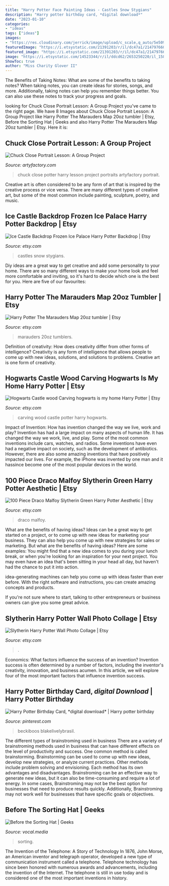 ```yaml
---
title: "Harry Potter Face Painting Ideas - Castles Snow Stygians"
description: "Harry potter birthday card, *digital download*"
date: "2023-01-10"
categories:
- "ideas"
tags: ["ideas"]
images:
- "https://res.cloudinary.com/jerrick/image/upload/c_scale,q_auto/5e50965431f1b6001c6768c2.jpg"
featuredImage: "https://i.etsystatic.com/21391203/r/il/dc47a1/2147976605/il_794xN.2147976605_eywb.jpg"
featured_image: "https://i.etsystatic.com/21391203/r/il/dc47a1/2147976605/il_794xN.2147976605_eywb.jpg"
image: "https://i.etsystatic.com/14523344/r/il/ddcd62/2653250220/il_1588xN.2653250220_d9o8.jpg"
ShowToc: true
author: "Miss Charity Glover II"
---
```



The Benefits of Taking Notes: What are some of the benefits to taking notes?
When taking notes, you can create ideas for stories, songs, and more. Additionally, taking notes can help you remember things better. You can also use these notes to track your progress and goals.

	

		
looking for Chuck Close Portrait Lesson: A Group Project you've came to the right page. We have 8 Images about Chuck Close Portrait Lesson: A Group Project like Harry Potter The Marauders Map 20oz tumbler | Etsy, Before the Sorting Hat | Geeks and also Harry Potter The Marauders Map 20oz tumbler | Etsy. Here it is:
		
    
## Chuck Close Portrait Lesson: A Group Project

<img loading=lazy src="https://www.artyfactory.com/portraits/chuck-close-project/images/harry-potter.jpg" onerror="this.onerror=null;this.src='https://tse3.mm.bing.net/th?id=OIP.tokOwRLKL_xrizS8s9_abQHaJQ&amp;pid=15.1';" alt="Chuck Close Portrait Lesson: A Group Project">

_Source: artyfactory.com_

>chuck close potter harry lesson project portraits artyfactory portrait. 

	

Creative art is often considered to be any form of art that is inspired by the creative process or vice versa. There are many different types of creative art, but some of the most common include painting, sculpture, poetry, and music.

    
## Ice Castle Backdrop Frozen Ice Palace Harry Potter Backdrop | Etsy

<img loading=lazy src="https://i.etsystatic.com/11263773/r/il/fffeae/1620249354/il_1588xN.1620249354_gsmi.jpg" onerror="this.onerror=null;this.src='https://tse3.mm.bing.net/th?id=OIP.pnrCxPZBg3LGy0UyW5KWuQHaHW&amp;pid=15.1';" alt="Ice Castle Backdrop Frozen Ice Palace Harry Potter Backdrop | Etsy">

_Source: etsy.com_

>castles snow stygians. 

	

Diy ideas are a great way to get creative and add some personality to your home. There are so many different ways to make your home look and feel more comfortable and inviting, so it's hard to decide which one is the best for you. Here are five of our favourites:

    
## Harry Potter The Marauders Map 20oz Tumbler | Etsy

<img loading=lazy src="https://i.etsystatic.com/16250533/r/il/d1272c/1804424157/il_794xN.1804424157_ior2.jpg" onerror="this.onerror=null;this.src='https://tse4.mm.bing.net/th?id=OIP.ohbMX9924yuKNnjMtSA4yQHaKf&amp;pid=15.1';" alt="Harry Potter The Marauders Map 20oz tumbler | Etsy">

_Source: etsy.com_

>marauders 20oz tumblers. 

	

Definition of creativity: How does creativity differ from other forms of intelligence?
Creativity is any form of intelligence that allows people to come up with new ideas, solutions, and solutions to problems. Creative art is one form of creativity.

    
## Hogwarts Castle Wood Carving Hogwarts Is My Home Harry Potter | Etsy

<img loading=lazy src="https://i.etsystatic.com/21391203/r/il/dc47a1/2147976605/il_794xN.2147976605_eywb.jpg" onerror="this.onerror=null;this.src='https://tse2.mm.bing.net/th?id=OIP.wC9j00hUKH-_FHc_47bongHaJ4&amp;pid=15.1';" alt="Hogwarts Castle wood Carving hogwarts is my home Harry Potter | Etsy">

_Source: etsy.com_

>carving wood castle potter harry hogwarts. 

	

Impact of Invention: How has invention changed the way we live, work and play?
Invention has had a large impact on many aspects of human life. It has changed the way we work, live, and play. Some of the most common inventions include cars, watches, and radios. Some inventions have even had a negative impact on society, such as the development of antibiotics. However, there are also some amazing inventions that have positively impacted our lives. For example, the iPhone was invented by one man and it hassince become one of the most popular devices in the world.

    
## 100 Piece Draco Malfoy Slytherin Green Harry Potter Aesthetic | Etsy

<img loading=lazy src="https://i.etsystatic.com/23006095/r/il/efeef9/2619559383/il_794xN.2619559383_m04w.jpg" onerror="this.onerror=null;this.src='https://tse1.mm.bing.net/th?id=OIP.ZdybfDh0cpiSCIi-2BUzIgHaLH&amp;pid=15.1';" alt="100 Piece Draco Malfoy Slytherin Green Harry Potter Aesthetic | Etsy">

_Source: etsy.com_

>draco malfoy. 

	

What are the benefits of having ideas?
Ideas can be a great way to get started on a project, or to come up with new ideas for marketing your business. They can also help you come up with new strategies for sales or marketing. But what are the benefits of having ideas? Here are some examples: 
You might find that a new idea comes to you during your lunch break, or when you're looking for an inspiration for your next project. You may even have an idea that's been sitting in your head all day, but haven't had the chance to put it into action. 

idea-generating machines can help you come up with ideas faster than ever before. With the right software and instructions, you can create amazing concepts and products. 

If you're not sure where to start, talking to other entrepreneurs or business owners can give you some great advice.

    
## Slytherin Harry Potter Wall Photo Collage | Etsy

<img loading=lazy src="https://i.etsystatic.com/14523344/r/il/ddcd62/2653250220/il_1588xN.2653250220_d9o8.jpg" onerror="this.onerror=null;this.src='https://tse2.mm.bing.net/th?id=OIP.UZRi3IyYVAPUW3gzuOzZbAHaJ3&amp;pid=15.1';" alt="Slytherin Harry Potter Wall Photo Collage | Etsy">

_Source: etsy.com_

>. 

	

Economics: What factors influence the success of an invention?
Invention success is often determined by a number of factors, including the inventor's creativity, innovation, and business acumen. In this article, we will explore four of the most important factors that influence invention success.

    
## Harry Potter Birthday Card, *digital Download* | Harry Potter Birthday

<img loading=lazy src="https://i.pinimg.com/736x/2c/59/c2/2c59c2d1eb698e618fa1b341ae0f3607--birthday-greetings-birthday-cards.jpg" onerror="this.onerror=null;this.src='https://tse2.mm.bing.net/th?id=OIP._HNzNrVVqOTIjTZQZBPIkwHaJh&amp;pid=15.1';" alt="Harry Potter Birthday Card, *digital download* | Harry potter birthday">

_Source: pinterest.com_

>beckiboos blakelivelybrasil. 

	

The different types of brainstroming used in business
There are a variety of brainstroming methods used in business that can have different effects on the level of productivity and success. One common method is called brainstorming. Brainstorming can be used to come up with new ideas, develop new strategies, or analyze current practices. Other methods include problem solving and envisioning. Each method has its own advantages and disadvantages.
Brainstroming can be an effective way to generate new ideas, but it can also be time-consuming and require a lot of energy. In some cases, Brainstroming may not be the best option for businesses that need to produce results quickly. Additionally, Brainstroming may not work well for businesses that have specific goals or objectives.

    
## Before The Sorting Hat | Geeks

<img loading=lazy src="https://res.cloudinary.com/jerrick/image/upload/c_scale,q_auto/5e50965431f1b6001c6768c2.jpg" onerror="this.onerror=null;this.src='https://tse1.mm.bing.net/th?id=OIP.ZbxNIKsz8-QYZlkaTBT07wHaEK&amp;pid=15.1';" alt="Before the Sorting Hat | Geeks">

_Source: vocal.media_

>sorting. 

	

The Invention of the Telephone: A Story of Technology
In 1876, John Morse, an American inventor and telegraph operator, developed a new type of communication instrument called a telephone. Telephone technology has since been honored with numerous awards and advancements, including the invention of the Internet. The telephone is still in use today and is considered one of the most important inventions in history.

